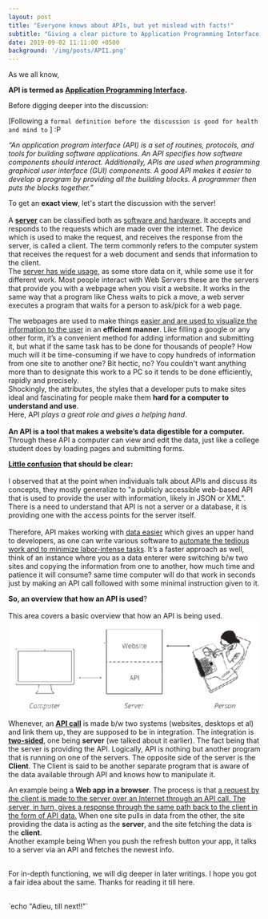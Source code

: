```yaml
---
layout: post
title: "Everyone knows about APIs, but yet mislead with facts!"
subtitle: "Giving a clear picture to Application Programming Interface a.k.a APIs"
date: 2019-09-02 11:11:00 +0500
background: '/img/posts/API1.png'
---
```


As we all know, 

<b> API is termed as <u>Application Programming Interface</u>. </b>

 Before digging deeper into the discussion:

 [Following a `formal definition before the discussion is good for health and mind to` ] :P

<i> “An application program interface (API) is a set of routines, protocols, and tools for building software applications. An API specifies how software components should interact. Additionally, APIs are used when programming graphical user interface (GUI) components. A good API makes it easier to develop a program by providing all the building blocks. A programmer then puts the blocks together.” </i>
<p>
  To get an <b>exact view</b>, let's start the discussion with the server!
  <br>
  <br>
  A <u><b>server</b></u> can be classified both as <u>software and hardware</u>. It accepts and responds to the requests which are made over the internet. The device which is used to make the request, and receives the response from the server, is called a client. 
  The term commonly refers to the computer system that receives the request for a web document and sends that information to the client.
  <br>
  The <u>server has wide usage</u>, as some store data on it, while some use it for different work. Most people interact with Web Servers these are the servers that provide you with a webpage when you visit a website. It works in the same way that a program like Chess waits to pick a move, a web server executes a program that waits for a person to ask/pick for a web page.
</p>
<p>
  The webpages are used to make things <u>easier and are used to visualize the information to the user</u> in an <b>efficient manner</b>. Like filling a google or any other form, it’s a convenient method for adding information and submitting it, but what if the same task has to be done for thousands of people? How much will it be time-consuming if we have to copy hundreds of information from one site to another one? Bit hectic, no?
  You couldn't want anything more than to designate this work to a PC so it tends to be done efficiently, rapidly and precisely. 
  <br>
  Shockingly, the attributes, the styles that a developer puts to make sites ideal and fascinating for people make them <b>hard for a computer to understand and use</b>.
  <br>
  Here, API <i>plays a great role and gives a helping hand</i>.<br>
  <br>
 <b> An API is a tool that makes a website’s data digestible for a computer. </b><br>Through these API a computer can view and edit the data, just like a college student does by loading pages and submitting forms.
</p>
<p>
 <b><u> Little confusion</u> that should be clear:</b><br>
  <br>
  I observed that at the point when individuals talk about APIs and discuss its concepts, they mostly generalize to "a publicly accessible web-based API that is used to provide the user with information, likely in JSON or XML". There is a need to understand that API is not a server or a database, it is providing one with the access points for the server itself.<br><br>
  Therefore, API makes working with <u>data easier</u> which gives an upper hand to developers, as one can write various software to <u>automate the tedious work and to minimize labor-intense tasks</u>. It’s a faster approach as well, think of an instance where you as a data enterer were switching b/w two sites and copying the information from one to another, how much time and patience it will consume? same time computer will do that work in seconds just by making an API call followed with some minimal instruction given to it.
</p>
<p>
  <b>So, an overview that how an API is used</b>?<br>
  <br>
  This area covers a basic overview that how an API is being used.
  <img src='/img/posts/API2.png'>
  Whenever, an <u><b>API call</b></u> is made b/w two systems (websites, desktops et al) and link them up, they are supposed to be in integration.
  The integration is <b><u>two-sided</u></b>, one being <b>server</b> (we talked about it earlier). The fact being that the server is providing the API. Logically, API is nothing but another program that is running on one of the servers.
  The opposite side of the server is the <b>Client</b>. 
  The Client is said to be another separate program that is aware of the data available through API and knows how to manipulate it.
</p>
<p>
  An example being a <b>Web app in a browser</b>. The process is that <u>a request by the client is made to the server over an Internet through an API call. The server, in turn, gives a response through the same path back to the client in the form of API data.</u> When one site pulls in data from the other, the site providing the data is acting as the <b>server</b>, and the site fetching the data is the <b>client</b>.<br>
  Another example being When you push the refresh button your app, it talks to a server via an API and fetches the newest info. 
</p>
<p>
  <br>
  For in-depth functioning, we will dig deeper in later writings. I hope you got a fair idea about the same.
  Thanks for reading it till here.</p>
<br>
  `echo "Adieu, till next!!"`
